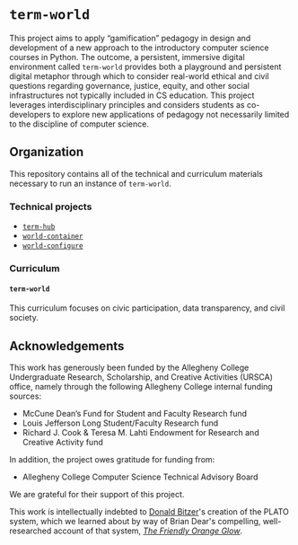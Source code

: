 # `term-world`

This project aims to apply “gamification” pedagogy in design and development of a new approach to the introductory computer science courses in Python. The outcome, a persistent, immersive digital environment called `term-world` provides both a playground and persistent digital metaphor through which to consider real-world ethical and civil questions regarding governance, justice, equity, and other social infrastructures not typically included in CS education. This project leverages interdisciplinary principles and considers students as co-developers to explore new applications of pedagogy not necessarily limited to the discipline of computer science.

## Organization

This repository contains all of the technical and curriculum materials necessary to run an instance of `term-world`. 

### Technical projects

* [`term-hub`](https://github.com/term-world/term-hub)
* [`world-container`](https://github.com/term-world/world-container)
* [`world-configure`](https://github.com/term-world/world-configure)

### Curriculum

#### `term-world`

This curriculum focuses on civic participation, data transparency, and civil society.

## Acknowledgements

This work has generously been funded by the Allegheny College Undergraduate Research, Scholarship, and Creative Activities (URSCA) office, namely through the following Allegheny College internal funding sources:

* McCune Dean’s Fund for Student and Faculty Research fund
* Louis Jefferson Long Student/Faculty Research fund
* Richard J. Cook & Teresa M. Lahti Endowment for Research and Creative Activity fund

In addition, the project owes gratitude for funding from:

* Allegheny College Computer Science Technical Advisory Board

We are grateful for their support of this project.

This work is intellectually indebted to [Donald Bitzer](https://www.csc.ncsu.edu/people/bitzer/)'s creation of the PLATO system, which we learned about by way of Brian Dear's compelling, well-researched account of that system, [_The Friendly Orange Glow_](http://www.friendlyorangeglow.com/).

